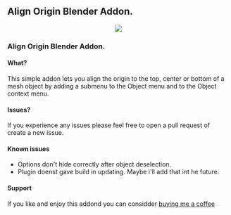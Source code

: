 
## Align Origin Blender Addon.

<p align="center">
 <img src="https://i.postimg.cc/j54M8T2S/ezgif-4-c0decb37e1cb.gif">
</p>

### Align Origin Blender Addon.

#### What?
This simple addon lets you align the origin to the top, center or bottom of a mesh object by adding a submenu to the Object menu and to the Object context menu.

#### Issues?
If you experience any issues please feel free to open a pull request of create a new issue.

#### Known issues
- Options don't hide correctly after object deselection.
- Plugin doenst gave build in updating. Maybe i'll add that int he future.

#### Support
If you like and enjoy this addond you can considder [buying me a coffee](https://www.buymeacoffee.com/since1979)

